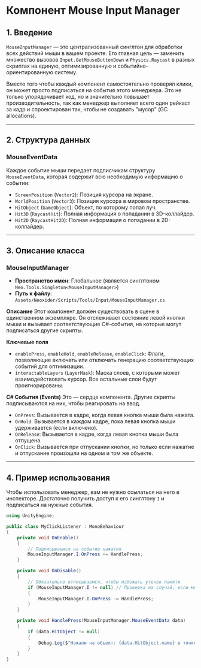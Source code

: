 # Компонент Mouse Input Manager

## 1. Введение

`MouseInputManager` — это централизованный синглтон для обработки всех действий мыши в вашем проекте. Его главная цель — заменить множество вызовов `Input.GetMouseButtonDown` и `Physics.Raycast` в разных скриптах на единую, оптимизированную и событийно-ориентированную систему.

Вместо того чтобы каждый компонент самостоятельно проверял клики, он может просто подписаться на события этого менеджера. Это не только упорядочивает код, но и значительно повышает производительность, так как менеджер выполняет всего один рейкаст за кадр и спроектирован так, чтобы не создавать "мусор" (GC allocations).

---

## 2. Структура данных

### MouseEventData
Каждое событие мыши передает подписчикам структуру `MouseEventData`, которая содержит всю необходимую информацию о событии:
- `ScreenPosition` (`Vector2`): Позиция курсора на экране.
- `WorldPosition` (`Vector3`): Позиция курсора в мировом пространстве.
- `HitObject` (`GameObject`): Объект, по которому попал луч.
- `Hit3D` (`RaycastHit`): Полная информация о попадании в 3D-коллайдер.
- `Hit2D` (`RaycastHit2D`): Полная информация о попадании в 2D-коллайдер.

---

## 3. Описание класса

### MouseInputManager
- **Пространство имен**: Глобальное (является синглтоном `Neo.Tools.Singleton<MouseInputManager>`)
- **Путь к файлу**: `Assets/Neoxider/Scripts/Tools/Input/MouseInputManager.cs`

**Описание**
Этот компонент должен существовать в сцене в единственном экземпляре. Он отслеживает состояние левой кнопки мыши и вызывает соответствующие C#-события, на которые могут подписаться другие скрипты.

**Ключевые поля**
- `enablePress`, `enableHold`, `enableRelease`, `enableClick`: Флаги, позволяющие включать или отключать генерацию соответствующих событий для оптимизации.
- `interactableLayers` (`LayerMask`): Маска слоев, с которыми может взаимодействовать курсор. Все остальные слои будут проигнорированы.

**C# События (Events)**
Это — сердце компонента. Другие скрипты подписываются на них, чтобы реагировать на ввод.
- `OnPress`: Вызывается в кадре, когда левая кнопка мыши была нажата.
- `OnHold`: Вызывается в каждом кадре, пока левая кнопка мыши удерживается (если включено).
- `OnRelease`: Вызывается в кадре, когда левая кнопка мыши была отпущена.
- `OnClick`: Вызывается при отпускании кнопки, но только если нажатие и отпускание произошли на одном и том же объекте.

---

## 4. Пример использования

Чтобы использовать менеджер, вам не нужно ссылаться на него в инспекторе. Достаточно получить доступ к его синглтону `I` и подписаться на нужные события.

```csharp
using UnityEngine;

public class MyClickListener : MonoBehaviour
{
    private void OnEnable()
    {
        // Подписываемся на событие нажатия
        MouseInputManager.I.OnPress += HandlePress;
    }

    private void OnDisable()
    {
        // Обязательно отписываемся, чтобы избежать утечек памяти
        if (MouseInputManager.I != null) // Проверка на случай, если менеджер уже уничтожен
        {
            MouseInputManager.I.OnPress -= HandlePress;
        }
    }

    private void HandlePress(MouseInputManager.MouseEventData data)
    {
        if (data.HitObject != null)
        {
            Debug.Log($"Нажали на объект: {data.HitObject.name} в точке {data.WorldPosition}");
        }
    }
}
```
